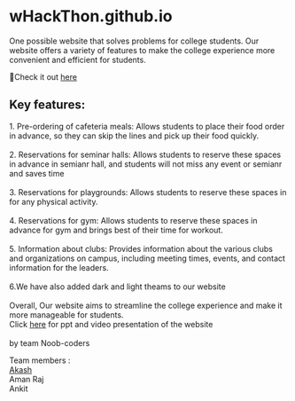 # wHackThon.github.io

One possible website that solves problems for college students. Our website offers a variety of features to make the college experience more convenient and efficient for students.
<br>

🌟Check it out <a href="https://akashb2003.github.io/wHackThon.github.io/">here</a>

<h2>Key features:</h2>
1. Pre-ordering of cafeteria meals: Allows students to place their food order in advance, so they can skip the lines and pick up their food quickly.
<br><br>
2. Reservations for seminar halls: Allows students to reserve these spaces in advance in semianr hall, and students will not miss any event or semianr and saves time 
<br><br>
3. Reservations for playgrounds: Allows students to reserve these spaces in for any physical activity.
<br><br>
4. Reservations for gym: Allows students to reserve these spaces in advance for gym and brings best of their time for workout.
<br><br>
5. Information about clubs: Provides information about the various clubs and organizations on campus, including meeting times, events, and contact information for the leaders.<br><br>
6.We have also added dark and light theams to our website
<br><br>
Overall, Our website aims to streamline the college experience and make it more manageable for students.
<br>
Click <a href="https://drive.google.com/drive/folders/1EY-6XDlC_S2n0d5VN4BKLpEHh2X5dYBK">here</a> for ppt and video presentation of the website
<br><br>by team Noob-coders

Team members :
<br>
<a href="hub.com/akashb2003" >Akash</a> <br>
Aman Raj<br>
Ankit

